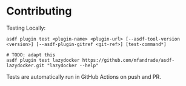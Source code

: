 # Contributing

Testing Locally:

```shell
asdf plugin test <plugin-name> <plugin-url> [--asdf-tool-version <version>] [--asdf-plugin-gitref <git-ref>] [test-command*]

# TODO: adapt this
asdf plugin test lazydocker https://github.com/mfandrade/asdf-lazydocker.git "lazydocker --help"
```

Tests are automatically run in GitHub Actions on push and PR.

